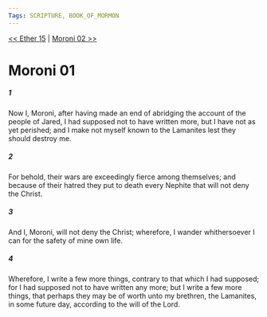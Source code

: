 ```yaml
---
Tags: SCRIPTURE, BOOK_OF_MORMON
---
```


[<< Ether 15](BOOK_OF_MORMON/14_Ether/Ether_15.md) | [Moroni 02 >>](BOOK_OF_MORMON/15_Moroni/Moroni_02.md)

# Moroni 01

##### 1

Now I, Moroni, after having made an end of abridging the account of the people of Jared, I had supposed not to have written more, but I have not as yet perished; and I make not myself known to the Lamanites lest they should destroy me.

##### 2

For behold, their wars are exceedingly fierce among themselves; and because of their hatred they put to death every Nephite that will not deny the Christ.

##### 3

And I, Moroni, will not deny the Christ; wherefore, I wander whithersoever I can for the safety of mine own life.

##### 4

Wherefore, I write a few more things, contrary to that which I had supposed; for I had supposed not to have written any more; but I write a few more things, that perhaps they may be of worth unto my brethren, the Lamanites, in some future day, according to the will of the Lord.
